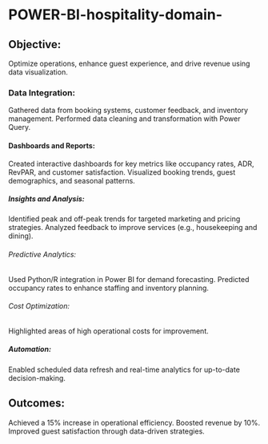 # POWER-BI-hospitality-domain-  
## Objective:
Optimize operations, enhance guest experience, and drive revenue using data visualization.
### Data Integration:
Gathered data from booking systems, customer feedback, and inventory management.
Performed data cleaning and transformation with Power Query.
#### Dashboards and Reports:
Created interactive dashboards for key metrics like occupancy rates, ADR, RevPAR, and customer satisfaction.
Visualized booking trends, guest demographics, and seasonal patterns.
##### Insights and Analysis:
Identified peak and off-peak trends for targeted marketing and pricing strategies.
Analyzed feedback to improve services (e.g., housekeeping and dining).
###### Predictive Analytics:
Used Python/R integration in Power BI for demand forecasting.
Predicted occupancy rates to enhance staffing and inventory planning.
###### Cost Optimization:
Highlighted areas of high operational costs for improvement.
##### Automation:
Enabled scheduled data refresh and real-time analytics for up-to-date decision-making.
## Outcomes:
Achieved a 15% increase in operational efficiency.
Boosted revenue by 10%.
Improved guest satisfaction through data-driven strategies.
